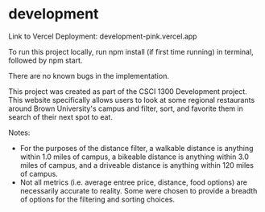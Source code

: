 # development

Link to Vercel Deployment: development-pink.vercel.app

To run this project locally, run npm install (if first time running) in terminal, followed by npm start.

There are no known bugs in the implementation.

This project was created as part of the CSCI 1300 Development project. This website specifically allows users to look at some regional restaurants around Brown University's campus and filter, sort, and favorite them in search of their next spot to eat.

Notes:

- For the purposes of the distance filter, a walkable distance is anything within 1.0 miles of campus, a bikeable distance is anything within 3.0 miles of campus, and a driveable distance is anything within 120 miles of campus.
- Not all metrics (i.e. average entree price, distance, food options) are necessarily accurate to reality. Some were chosen to provide a breadth of options for the filtering and sorting choices.
